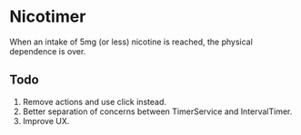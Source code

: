 Nicotimer
=========

When an intake of 5mg (or less) nicotine is reached, the physical dependence is over.

Todo
----
 
1. Remove actions and use click instead.
2. Better separation of concerns between TimerService and IntervalTimer.
3. Improve UX.

